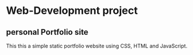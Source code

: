 # Web-Development project

## personal Portfolio site
This this a simple static portfolio website using CSS, HTML and JavaScript. 

